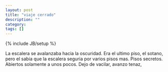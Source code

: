 ```yaml
---
layout: post
title: "viaje cerrado"
description: ""
category:
tags: []
---
```

{% include JB/setup %}

La escalera se avalanzaba hacia la oscuridad. Era el ultimo piso, el sotano, pero el sabia que la escalera seguria por varios pisos mas. Pisos secretos. Abiertos solamente a unos pocos. Dejo de vacilar, avanzo tenaz,
